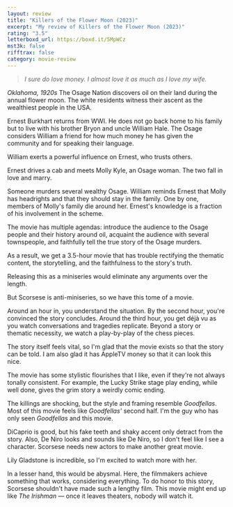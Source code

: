 ```yaml
---
layout: review
title: "Killers of the Flower Moon (2023)"
excerpt: "My review of Killers of the Flower Moon (2023)"
rating: "3.5"
letterboxd_url: https://boxd.it/5MpWCz
mst3k: false
rifftrax: false
category: movie-review
---
```


<blockquote><i>I sure do love money. I almost love it as much as I love my wife.</i></blockquote><i>Oklahoma, 1920s</i>
The Osage Nation discovers oil on their land during the annual flower moon. The white residents witness their ascent as the wealthiest people in the USA.

Ernest Burkhart returns from WWI. He does not go back home to his family but to live with his brother Bryon and uncle William Hale. The Osage considers William a friend for how much money he has given the community and for speaking their language.

William exerts a powerful influence on Ernest, who trusts others.

Ernest drives a cab and meets Molly Kyle, an Osage woman. The two fall in love and marry.

Someone murders several wealthy Osage. William reminds Ernest that Molly has headrights and that they should stay in the family. One by one, members of Molly's family die around her. Ernest's knowledge is a fraction of his involvement in the scheme.

The movie has multiple agendas: introduce the audience to the Osage people and their history around oil, acquaint the audience with several townspeople, and faithfully tell the true story of the Osage murders.

As a result, we get a 3.5-hour movie that has trouble rectifying the thematic content, the storytelling, and the faithfulness to the story's truth.

Releasing this as a miniseries would eliminate any arguments over the length.

But Scorsese is anti-miniseries, so we have this tome of a movie.

Around an hour in, you understand the situation. By the second hour, you're convinced the story concludes. Around the third hour, you get déjà vu as you watch conversations and tragedies replicate. Beyond a story or thematic necessity, we watch a play-by-play of the chess pieces.

The story itself feels vital, so I'm glad that the movie exists so that the story can be told. I am also glad it has AppleTV money so that it can look this nice.

The movie has some stylistic flourishes that I like, even if they're not always tonally consistent. For example, the Lucky Strike stage play ending, while well done, gives the grim story a weirdly comic ending.

The killings are shocking, but the style and framing resemble <i>Goodfellas</i>. Most of this movie feels like <i>Goodfellas'</i> second half. I'm the guy who has only seen <i>Goodfellas</i> and this movie.

DiCaprio is good, but his fake teeth and shaky accent only detract from the story. Also, De Niro looks and sounds like De Niro, so I don't feel like I see a character. Scorsese needs new actors to make another great movie.

Lily Gladstone is incredible, so I'm excited to watch more with her.

In a lesser hand, this would be abysmal. Here, the filmmakers achieve something that works, considering everything. To do honor to this story, Scorsese shouldn't have made such a lengthy film. This movie might end up like <i>The Irishman</i> — once it leaves theaters, nobody will watch it.

